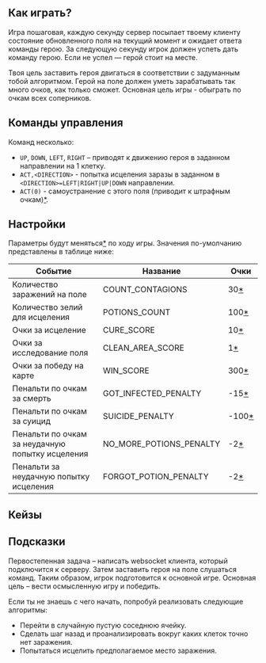 ## Как играть?

Игра пошаговая, каждую секунду сервер посылает твоему клиенту
состояние обновленного поля на текущий момент и ожидает ответа
команды герою. За следующую секунду игрок должен успеть дать
команду герою. Если не успел — герой стоит на месте.

Твоя цель заставить героя двигаться в соответствии с задуманным тобой алгоритмом.
Герой на поле должен уметь зарабатывать так много очков, как только сможет.
Основная цель игры - обыграть по очкам всех соперников.

## Команды управления

Команд несколько:

* `UP`, `DOWN`, `LEFT`, `RIGHT` – приводят к движению героя
  в заданном направлении на 1 клетку. 
* `ACT,<DIRECTION>` - попытка исцеления заразы в заданном в 
  `<DIRECTION>=LEFT|RIGHT|UP|DOWN` направлении. 
* `ACT(0)` - самоустранение с этого поля 
  (приводит к штрафным очкам)[*](#ask). 

## Настройки

Параметры будут меняться[*](#ask) по ходу игры. Значения по-умолчанию
представлены в таблице ниже:

| Событие | Название | Очки |
|---------|----------|------|
| Количество заражений на поле | COUNT_CONTAGIONS | 30[*](#ask) |
| Количество зелий для исцеления | POTIONS_COUNT | 100[*](#ask) |
| Очки за исцеление | CURE_SCORE | 10[*](#ask) |
| Очки за исследование поля | CLEAN_AREA_SCORE | 1[*](#ask) |
| Очки за победу на карте | WIN_SCORE | 300[*](#ask) |
| Пенальти по очкам за смерть | GOT_INFECTED_PENALTY | -15[*](#ask) |
| Пенальти по очкам за суицид | SUICIDE_PENALTY | -100[*](#ask) |
| Пенальти по очкам за неудачную попытку исцеления | NO_MORE_POTIONS_PENALTY | -2[*](#ask) |
| Пенальти за неудачную попытку исцеления | FORGOT_POTION_PENALTY | -2[*](#ask) |

## Кейзы

## Подсказки

Первостепенная задача – написать websocket клиента, который подключится
к серверу. Затем заставить героя на поле слушаться команд.
Таким образом, игрок подготовится к основной игре.
Основная цель – вести осмысленную игру и победить.

Если ты не знаешь с чего начать, попробуй реализовать следующие алгоритмы:

* Перейти в случайную пустую соседнюю ячейку.
* Сделать шаг назад и проанализировать вокруг каких клеток точно нет заражения. 
* Попытаться исцелить предполагаемое место заражения.